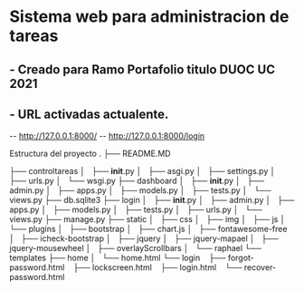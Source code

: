 # Sistema web para administracion de tareas

## - Creado para Ramo Portafolio titulo DUOC UC 2021

## - URL activadas actualente.

-- http://127.0.0.1:8000/
-- http://127.0.0.1:8000/login

Estructura del proyecto
.
├── README.MD

├── controltareas
│   ├── **init**.py
│   ├── asgi.py
│   ├── settings.py
│   ├── urls.py
│   └── wsgi.py
├── dashboard
│   ├── **init**.py
│   ├── admin.py
│   ├── apps.py
│   ├── models.py
│   ├── tests.py
│   └── views.py
├── db.sqlite3
├── login
│   ├── **init**.py
│   ├── admin.py
│   ├── apps.py
│   ├── models.py
│   ├── tests.py
│   ├── urls.py
│   └── views.py
├── manage.py
├── static
│   ├── css
│   ├── img
│   ├── js
│   └── plugins
│   ├── bootstrap
│   ├── chart.js
│   ├── fontawesome-free
│   ├── icheck-bootstrap
│   ├── jquery
│   ├── jquery-mapael
│   ├── jquery-mousewheel
│   ├── overlayScrollbars
│   └── raphael
└── templates
├── home
│   └── home.html
└── login
   ├── forgot-password.html
   ├── lockscreen.html
   ├── login.html
   └── recover-password.html
